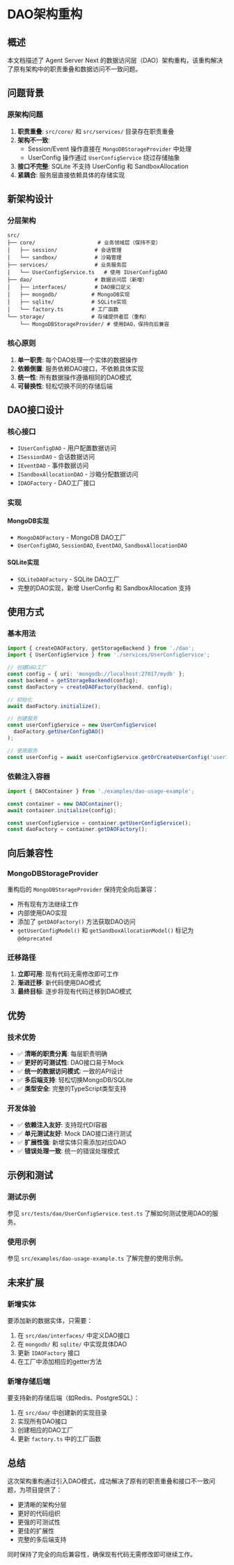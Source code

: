 # DAO架构重构

## 概述

本文档描述了 Agent Server Next 的数据访问层（DAO）架构重构，该重构解决了原有架构中的职责重叠和数据访问不一致问题。

## 问题背景

### 原架构问题

1. **职责重叠**: `src/core/` 和 `src/services/` 目录存在职责重叠
2. **架构不一致**: 
   - Session/Event 操作直接在 `MongoDBStorageProvider` 中处理
   - UserConfig 操作通过 `UserConfigService` 绕过存储抽象
3. **接口不完整**: SQLite 不支持 UserConfig 和 SandboxAllocation
4. **紧耦合**: 服务层直接依赖具体的存储实现

## 新架构设计

### 分层架构

```
src/
├── core/                    # 业务领域层（保持不变）
│   ├── session/            # 会话管理
│   └── sandbox/            # 沙箱管理
├── services/               # 业务服务层
│   └── UserConfigService.ts   # 使用 IUserConfigDAO
├── dao/                    # 数据访问层（新增）
│   ├── interfaces/         # DAO接口定义
│   ├── mongodb/           # MongoDB实现
│   ├── sqlite/            # SQLite实现
│   └── factory.ts         # 工厂函数
└── storage/               # 存储提供者层（重构）
    └── MongoDBStorageProvider/ # 使用DAO，保持向后兼容
```

### 核心原则

1. **单一职责**: 每个DAO处理一个实体的数据操作
2. **依赖倒置**: 服务依赖DAO接口，不依赖具体实现
3. **统一性**: 所有数据操作遵循相同的DAO模式
4. **可替换性**: 轻松切换不同的存储后端

## DAO接口设计

### 核心接口

- `IUserConfigDAO` - 用户配置数据访问
- `ISessionDAO` - 会话数据访问
- `IEventDAO` - 事件数据访问
- `ISandboxAllocationDAO` - 沙箱分配数据访问
- `IDAOFactory` - DAO工厂接口

### 实现

#### MongoDB实现
- `MongoDAOFactory` - MongoDB DAO工厂
- `UserConfigDAO`, `SessionDAO`, `EventDAO`, `SandboxAllocationDAO`

#### SQLite实现
- `SQLiteDAOFactory` - SQLite DAO工厂
- 完整的DAO实现，新增 UserConfig 和 SandboxAllocation 支持

## 使用方式

### 基本用法

```typescript
import { createDAOFactory, getStorageBackend } from './dao';
import { UserConfigService } from './services/UserConfigService';

// 创建DAO工厂
const config = { uri: 'mongodb://localhost:27017/mydb' };
const backend = getStorageBackend(config);
const daoFactory = createDAOFactory(backend, config);

// 初始化
await daoFactory.initialize();

// 创建服务
const userConfigService = new UserConfigService(
  daoFactory.getUserConfigDAO()
);

// 使用服务
const userConfig = await userConfigService.getOrCreateUserConfig('user123');
```

### 依赖注入容器

```typescript
import { DAOContainer } from './examples/dao-usage-example';

const container = new DAOContainer();
await container.initialize(config);

const userConfigService = container.getUserConfigService();
const daoFactory = container.getDAOFactory();
```

## 向后兼容性

### MongoDBStorageProvider

重构后的 `MongoDBStorageProvider` 保持完全向后兼容：

- 所有现有方法继续工作
- 内部使用DAO实现
- 添加了 `getDAOFactory()` 方法获取DAO访问
- `getUserConfigModel()` 和 `getSandboxAllocationModel()` 标记为 `@deprecated`

### 迁移路径

1. **立即可用**: 现有代码无需修改即可工作
2. **渐进迁移**: 新代码使用DAO模式
3. **最终目标**: 逐步将现有代码迁移到DAO模式

## 优势

### 技术优势

- ✅ **清晰的职责分离**: 每层职责明确
- ✅ **更好的可测试性**: DAO接口易于Mock
- ✅ **统一的数据访问模式**: 一致的API设计
- ✅ **多后端支持**: 轻松切换MongoDB/SQLite
- ✅ **类型安全**: 完整的TypeScript类型支持

### 开发体验

- ✅ **依赖注入友好**: 支持现代DI容器
- ✅ **单元测试友好**: Mock DAO接口进行测试
- ✅ **扩展性强**: 新增实体只需添加对应DAO
- ✅ **错误处理一致**: 统一的错误处理模式

## 示例和测试

### 测试示例

参见 `src/tests/dao/UserConfigService.test.ts` 了解如何测试使用DAO的服务。

### 使用示例

参见 `src/examples/dao-usage-example.ts` 了解完整的使用示例。

## 未来扩展

### 新增实体

要添加新的数据实体，只需要：

1. 在 `src/dao/interfaces/` 中定义DAO接口
2. 在 `mongodb/` 和 `sqlite/` 中实现具体DAO
3. 更新 `IDAOFactory` 接口
4. 在工厂中添加相应的getter方法

### 新增存储后端

要支持新的存储后端（如Redis、PostgreSQL）：

1. 在 `src/dao/` 中创建新的实现目录
2. 实现所有DAO接口
3. 创建相应的DAO工厂
4. 更新 `factory.ts` 中的工厂函数

## 总结

这次架构重构通过引入DAO模式，成功解决了原有的职责重叠和接口不一致问题，为项目提供了：

- 更清晰的架构分层
- 更好的代码组织
- 更强的可测试性
- 更佳的扩展性
- 完整的多后端支持

同时保持了完全的向后兼容性，确保现有代码无需修改即可继续工作。